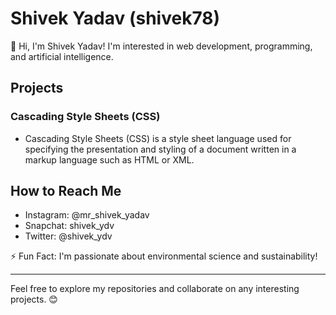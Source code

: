 # Shivek Yadav (shivek78)

👋 Hi, I'm Shivek Yadav! I'm interested in web development, programming, and artificial intelligence.

## Projects

### Cascading Style Sheets (CSS)
- Cascading Style Sheets (CSS) is a style sheet language used for specifying the presentation and styling of a document written in a markup language such as HTML or XML.

## How to Reach Me
- Instagram: @mr_shivek_yadav
- Snapchat: shivek_ydv
- Twitter: @shivek_ydv

⚡ Fun Fact: I'm passionate about environmental science and sustainability!

---

Feel free to explore my repositories and collaborate on any interesting projects. 😊
